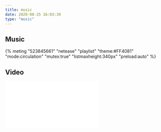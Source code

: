 ```yaml
---
title: music
date: 2020-08-25 16:03:39
type: "music"
---
```


## Music

{% meting "523845661" "netease" "playlist" "theme:#FF4081" "mode:circulation" "mutex:true" "listmaxheight:340px" "preload:auto" %}

## Video

<iframe src="//player.bilibili.com/player.html?aid=74371709&cid=127218978&page=1" scrolling="no" border="0" frameborder="no" framespacing="0" allowfullscreen="true"> </iframe>